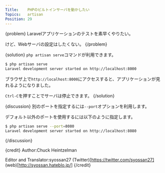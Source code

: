 ```yaml
---
Title:    PHPのビルトインサーバを動かしたい
Topics:   artisan
Position: 29
---
```


{problem}
Laravelアプリケーションのテストを素早くやりたい。

けど、Webサーバの設定はしたくない。
{/problem}

{solution}
`php artisan serve`コマンドが利用できます。

```bash
$ php artisan serve
Laravel development server started on http://localhost:8000
```

ブラウザ上で`http://localhost:8000`にアクセスすると、アプリケーションが見れるようになりました。

`Ctrl-C`を押すことでサーバは停止できます。
{/solution}

{discussion}
別のポートを指定するには`--port`オプションを利用します。

デフォルト以外のポートを使用するには以下のように指定します。

```bash
$ php artisan serve --port=8080
Laravel development server started on http://localhost:8080
```
{/discussion}

{credit}
Author:Chuck Heintzelman

Editor and Translator:syossan27
(Twitter)[https://twitter.com/syossan27]
(web)[http://syossan.hateblo.jp/]
{/credit}
